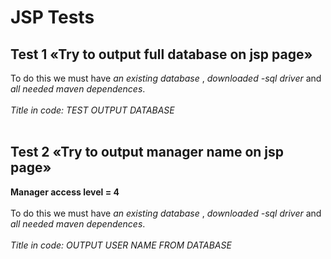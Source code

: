 # JSP Tests
## Test 1 «Try to output full database on jsp page»
To do this we must have *an existing database* , *downloaded -sql driver* and *all needed maven dependences*.
<br><br>
*Title in code: TEST OUTPUT DATABASE*
<br><br>
## Test 2 «Try to output manager name on jsp page»
**Manager access level = 4**<br><br>
To do this we must have *an existing database* , *downloaded -sql driver* and *all needed maven dependences*.
<br><br>
*Title in code: OUTPUT USER NAME FROM DATABASE*
